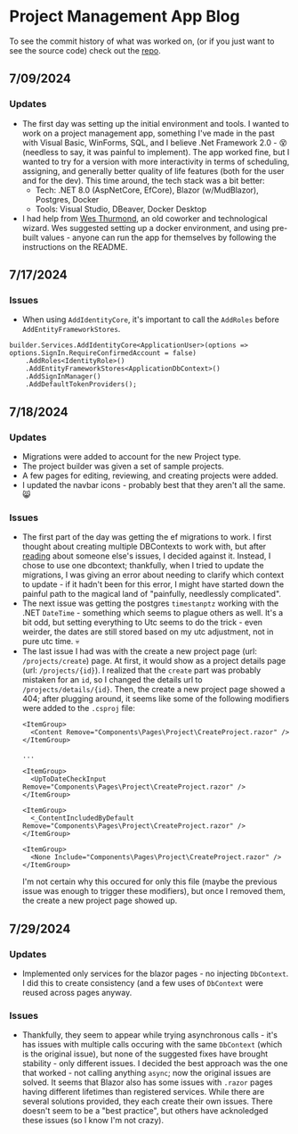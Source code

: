 # Project Management App Blog
To see the commit history of what was worked on, (or if you just want to see the source code) check out the [repo](https://github.com/JoelWakefield/ProjectManagementApp).

## 7/09/2024
### Updates
- The first day was setting up the initial environment and tools. I wanted to work on a project management app, something I've made in the past with Visual Basic, WinForms, SQL, and I believe .Net Framework 2.0 - 😵 (needless to say, it was painful to implement). The app worked fine, but I wanted to try for a version with more interactivity in terms of scheduling, assigning, and generally better quality of life features (both for the user and for the dev). This time around, the tech stack was a bit better:
  - Tech: .NET 8.0 (AspNetCore, EfCore), Blazor (w/MudBlazor), Postgres, Docker
  - Tools: Visual Studio, DBeaver, Docker Desktop
- I had help from [Wes Thurmond](https://github.com/jwthurmond), an old coworker and technological wizard. Wes suggested setting up a docker environment, and using pre-built values - anyone can run the app for themselves by following the instructions on the README.

## 7/17/2024
### Issues
- When using `AddIdentityCore`, it's important to call the `AddRoles` before `AddEntityFrameworkStores`.
```
builder.Services.AddIdentityCore<ApplicationUser>(options => options.SignIn.RequireConfirmedAccount = false)
    .AddRoles<IdentityRole>()
    .AddEntityFrameworkStores<ApplicationDbContext>()
    .AddSignInManager()
    .AddDefaultTokenProviders();
```

## 7/18/2024
### Updates
- Migrations were added to account for the new Project type.
- The project builder was given a set of sample projects.
- A few pages for editing, reviewing, and creating projects were added.
- I updated the navbar icons - probably best that they aren't all the same. 😸
### Issues
- The first part of the day was getting the ef migrations to work. I first thought about creating multiple DBContexts to work with, but after [reading](https://stackoverflow.com/questions/11197754/entity-framework-one-database-multiple-dbcontexts-is-this-a-bad-idea#:~:text=I%20wrote%20this%20answer%20about%20four%20years%20ago%20and%20my%20opinion%20hasn%27t%20changed.%20But%20since%20then%20there%20have%20been%20significant%20developments%20on%20the%20micro%2Dservices%20front.%20I%20added%20micro%2Dservices%20specific%20notes%20at%20the%20end...) about someone else's issues, I decided against it. Instead, I chose to use one dbcontext; thankfully, when I tried to update the migrations, I was giving an error about needing to clarify which context to update - if it hadn't been for this error, I might have started down the painful path to the magical land of "painfully, needlessly complicated".
- The next issue was getting the postgres `timestanptz` working with the .NET `DateTime` - something which seems to plague others as well. It's a bit odd, but setting everything to Utc seems to do the trick - even weirder, the dates are still stored based on my utc adjustment, not in pure utc time. 💀
- The last issue I had was with the create a new project page (url: `/projects/create`) page. At first, it would show as a project details page (url: `/projects/{id}`). I realized that the `create` part was probably mistaken for an `id`, so I changed the details url to `/projects/details/{id}`. Then, the create a new project page showed a 404; after plugging around, it seems like some of the following modifiers were added to the `.csproj` file:
  ```
  <ItemGroup>
    <Content Remove="Components\Pages\Project\CreateProject.razor" />
  </ItemGroup>

  ...
  
  <ItemGroup>
    <UpToDateCheckInput Remove="Components\Pages\Project\CreateProject.razor" />
  </ItemGroup>

  <ItemGroup>
    <_ContentIncludedByDefault Remove="Components\Pages\Project\CreateProject.razor" />
  </ItemGroup>

  <ItemGroup>
    <None Include="Components\Pages\Project\CreateProject.razor" />
  </ItemGroup>
  ```
  I'm not certain why this occured for only this file (maybe the previous issue was enough to trigger these modifiers), but once I removed them, the create a new project page showed up.


## 7/29/2024
### Updates
- Implemented only services for the blazor pages - no injecting `DbContext`. I did this to create consistency (and a few uses of `DbContext` were reused across pages anyway.

### Issues
- Thankfully, they seem to appear while trying asynchronous calls - it's has issues with multiple calls occuring with the same `DbContext` (which is the original issue), but none of the suggested fixes have brought stability - only different issues. I decided the best approach was the one that worked - not calling anything `async`; now the original issues are solved. It seems that Blazor also has some issues with `.razor` pages having different lifetimes than registered services. While there are several solutions provided, they each create their own issues. There doesn't seem to be a "best practice", but others have acknoledged these issues (so I know I'm not crazy). 
